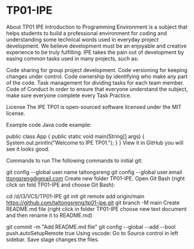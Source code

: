 # TP01-IPE
About TP01 IPE
Introduction to Programming Environment is a subject that helps students to build a professional environment for coding and understanding some technical words used in everyday project development. We believe development must be an enjoyable and creative experience to be truly fulfilling. IPE takes the pain out of development by easing common tasks used in many projects, such as:

Code sharing for group project development.
Code versioning for keeping changes under control.
Code ownership by identifying who make any part of the code.
Task management for dividing tasks for each team member.
Code of Conduct
In order to ensure that everyone understand the subject, make sure everyone complete every Task Practice.

License
The IPE TP01 is open-sourced software licensed under the MIT license.

Example code
Java code example:

public class App {
    public static void main(String[] args) {
        System.out.println("Welcome to IPE TP01.");
    }
}
View it in GitHub you will see it looks good.

Commands to run
The following commands to initial git:

git config --global user.name taltongsreng
git config --global user.email ttongsreng@gmail.com
Create new folder TP01-IPE. Open Git Bash (right click on fold TP01-IPE and choose Git Bash):

cd /d/I3/VCS/TP01-IPE
git init
git remote add origin/main https://github.com/taltongsreng/tp01-ipe.git
git branch -M main
Create README.md file (right click in folder TP01-IPE choose new text document and then rename it to README.md)

git commit -m "Add README.md file"
git config --global --add --bool push.autoSetupRemote true
Using vscode: Go to Source control in left sidebar. Save stage changes the files.